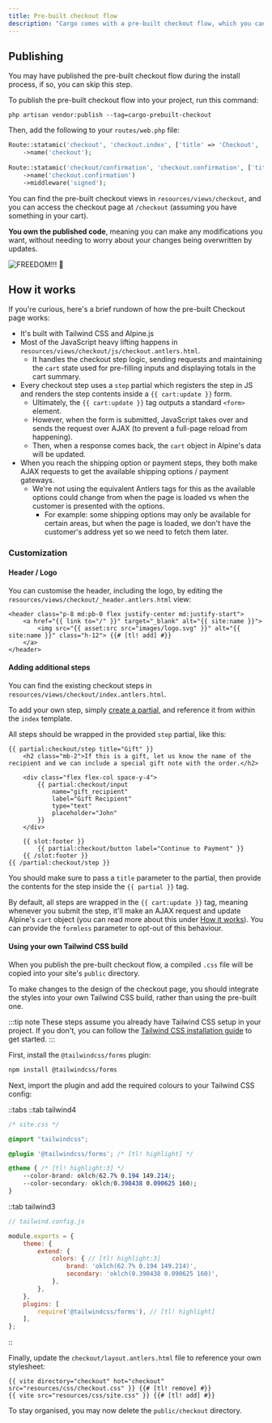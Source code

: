 ```yaml
---
title: Pre-built checkout flow
description: "Cargo comes with a pre-built checkout flow, which you can publish and customise to suit your needs. This page explains how to install and use the pre-built checkout flow."
---
```

## Publishing
You may have published the pre-built checkout flow during the install process, if so, you can skip this step.

To publish the pre-built checkout flow into your project, run this command:

```
php artisan vendor:publish --tag=cargo-prebuilt-checkout
```

Then, add the following to your `routes/web.php` file:

```php
Route::statamic('checkout', 'checkout.index', ['title' => 'Checkout', 'layout' => 'checkout.layout'])  
	->name('checkout');  
		  
Route::statamic('checkout/confirmation', 'checkout.confirmation', ['title' => 'Order Confirmation', 'layout' => 'checkout.layout'])  
	->name('checkout.confirmation')  
	->middleware('signed');
```

You can find the pre-built checkout views in `resources/views/checkout`, and you can access the checkout page at `/checkout` (assuming you have something in your cart).

**You own the published code**, meaning you can make any modifications you want, without needing to worry about your changes being overwritten by updates. 

![FREEDOM!!! 🏴󠁧󠁢󠁳󠁣󠁴󠁿](/images/braveheart-freedom.gif)

## How it works
If you're curious, here's a brief rundown of how the pre-built Checkout page works:

* It's built with Tailwind CSS and Alpine.js
* Most of the JavaScript heavy lifting happens in `resources/views/checkout/js/checkout.antlers.html`.
	* It handles the checkout step logic, sending requests and maintaining the `cart` state used for pre-filling inputs and displaying totals in the cart summary.
* Every checkout step uses a `step` partial which registers the step in JS and renders the step contents inside a `{{ cart:update }}` form.
	* Ultimately, the `{{ cart:update }}` tag outputs a standard `<form>` element. 
	* However, when the form is submitted, JavaScript takes over and sends the request over AJAX (to prevent a full-page reload from happening).
	* Then, when a response comes back, the `cart` object in Alpine's data will be updated.
* When you reach the shipping option or payment steps, they both make AJAX requests to get the available shipping options / payment gateways.
	* We're not using the equivalent Antlers tags for this as the available options could change from when the page is loaded vs when the customer is presented with the options.
		* For example: some shipping options may only be available for certain areas, but when the page is loaded, we don't have the customer's address yet so we need to fetch them later.

### Customization
#### Header / Logo
You can customise the header, including the logo, by editing the `resources/views/checkout/_header.antlers.html` view:

```antlers
<header class="p-8 md:pb-0 flex justify-center md:justify-start">
    <a href="{{ link to="/" }}" target="_blank" alt="{{ site:name }}">
        <img src="{{ asset:src src="images/logo.svg" }}" alt="{{ site:name }}" class="h-12"> {{# [tl! add] #}}
    </a>
</header>
```

#### Adding additional steps
You can find the existing checkout steps in `resources/views/checkout/index.antlers.html`.

To add your own step, simply [create a partial](https://statamic.dev/tags/partial), and reference it from within the `index` template.

All steps should be wrapped in the provided `step` partial, like this:

```antlers
{{ partial:checkout/step title="Gift" }}  
    <h2 class="mb-2">If this is a gift, let us know the name of the recipient and we can include a special gift note with the order.</h2>  
  
    <div class="flex flex-col space-y-4">  
        {{ partial:checkout/input  
            name="gift_recipient"  
            label="Gift Recipient"  
            type="text"  
            placeholder="John"  
        }}  
    </div>  
  
    {{ slot:footer }}  
        {{ partial:checkout/button label="Continue to Payment" }}  
    {{ /slot:footer }}  
{{ /partial:checkout/step }}
```

You should make sure to pass a `title` parameter to the partial, then provide the contents for the step inside the `{{ partial }}` tag.

By default, all steps are wrapped in the `{{ cart:update }}` tag, meaning whenever you submit the step, it'll make an AJAX request and update Alpine's `cart` object (you can read more about this under [How it works](#how-it-works)). You can provide the `formless` parameter to opt-out of this behaviour.

#### Using your own Tailwind CSS build
When you publish the pre-built checkout flow, a compiled `.css` file will be copied into your site's `public` directory.

To make changes to the design of the checkout page, you should integrate the styles into your own Tailwind CSS build, rather than using the pre-built one.

:::tip note
These steps assume you already have Tailwind CSS setup in your project. If you don't, you can follow the [Tailwind CSS installation guide](https://tailwindcss.com/docs/installation/using-vite) to get started.
:::

First, install the `@tailwindcss/forms` plugin:

```bash
npm install @tailwindcss/forms
```

Next, import the plugin and add the required colours to your Tailwind CSS config:

::tabs
::tab tailwind4
```css
/* site.css */

@import "tailwindcss";

@plugin '@tailwindcss/forms'; /* [tl! highlight] */

@theme { /* [tl! highlight:3] */
	--color-brand: oklch(62.7% 0.194 149.214);
	--color-secondary: oklch(0.398438 0.090625 160);
}
```
::tab tailwind3
```js
// tailwind.config.js

module.exports = {
	theme: {
		extend: {
			colors: { // [tl! highlight:3]
				brand: 'oklch(62.7% 0.194 149.214)',
				secondary: 'oklch(0.398438 0.090625 160)',
			},
		},
	},
	plugins: [
		require('@tailwindcss/forms'), // [tl! highlight]
	],
};
```
::

Finally, update the `checkout/layout.antlers.html` file to reference your own stylesheet:

```antlers
{{ vite directory="checkout" hot="checkout" src="resources/css/checkout.css" }} {{# [tl! remove] #}}
{{ vite src="resources/css/site.css" }} {{# [tl! add] #}}
```

To stay organised, you may now delete the `public/checkout` directory.